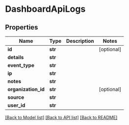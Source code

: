 # DashboardApiLogs

## Properties
Name | Type | Description | Notes
------------ | ------------- | ------------- | -------------
**id** | **str** |  | [optional] 
**details** | **str** |  | 
**event_type** | **str** |  | 
**ip** | **str** |  | 
**notes** | **str** |  | 
**organization_id** | **str** |  | [optional] 
**source** | **str** |  | 
**user_id** | **str** |  | 

[[Back to Model list]](../README.md#documentation-for-models) [[Back to API list]](../README.md#documentation-for-api-endpoints) [[Back to README]](../README.md)


